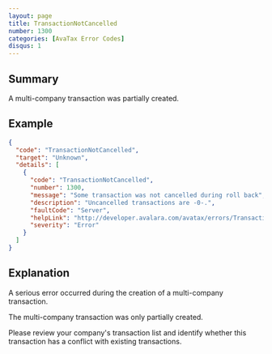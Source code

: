 ```yaml
---
layout: page
title: TransactionNotCancelled
number: 1300
categories: [AvaTax Error Codes]
disqus: 1
---
```


## Summary

A multi-company transaction was partially created.

## Example

```json
{
  "code": "TransactionNotCancelled",
  "target": "Unknown",
  "details": [
    {
      "code": "TransactionNotCancelled",
      "number": 1300,
      "message": "Some transaction was not cancelled during roll back",
      "description": "Uncancelled transactions are -0-.",
      "faultCode": "Server",
      "helpLink": "http://developer.avalara.com/avatax/errors/TransactionNotCancelled",
      "severity": "Error"
    }
  ]
}
```

## Explanation

A serious error occurred during the creation of a multi-company transaction.

The multi-company transaction was only partially created.

Please review your company's transaction list and identify whether this transaction has a conflict with existing transactions.
